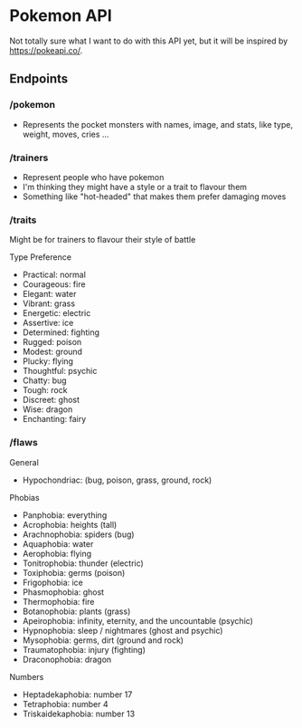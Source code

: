 # Pokemon API
Not totally sure what I want to do with this API yet, but it will be inspired by https://pokeapi.co/.

## Endpoints

### /pokemon
- Represents the pocket monsters with names, image, and stats, like type, weight, moves, cries ...

### /trainers
- Represent people who have pokemon
- I'm thinking they might have a style or a trait to flavour them
- Something like "hot-headed" that makes them prefer damaging moves

### /traits
Might be for trainers to flavour their style of battle

Type Preference
- Practical: normal
- Courageous: fire
- Elegant: water
- Vibrant: grass
- Energetic: electric
- Assertive: ice
- Determined: fighting
- Rugged: poison
- Modest: ground
- Plucky: flying
- Thoughtful: psychic
- Chatty: bug
- Tough: rock
- Discreet: ghost
- Wise: dragon
- Enchanting: fairy

### /flaws

General
- Hypochondriac: (bug, poison, grass, ground, rock)

Phobias
- Panphobia: everything
- Acrophobia: heights (tall)
- Arachnophobia: spiders (bug)
- Aquaphobia: water
- Aerophobia: flying
- Tonitrophobia: thunder (electric)
- Toxiphobia: germs (poison)
- Frigophobia: ice
- Phasmophobia: ghost
- Thermophobia: fire
- Botanophobia: plants (grass)
- Apeirophobia: infinity, eternity, and the uncountable (psychic)
- Hypnophobia: sleep / nightmares (ghost and psychic)
- Mysophobia: germs, dirt (ground and rock)
- Traumatophobia: injury (fighting)
- Draconophobia: dragon

Numbers
- Heptadekaphobia: number 17
- Tetraphobia: number 4
- Triskaidekaphobia: number 13
